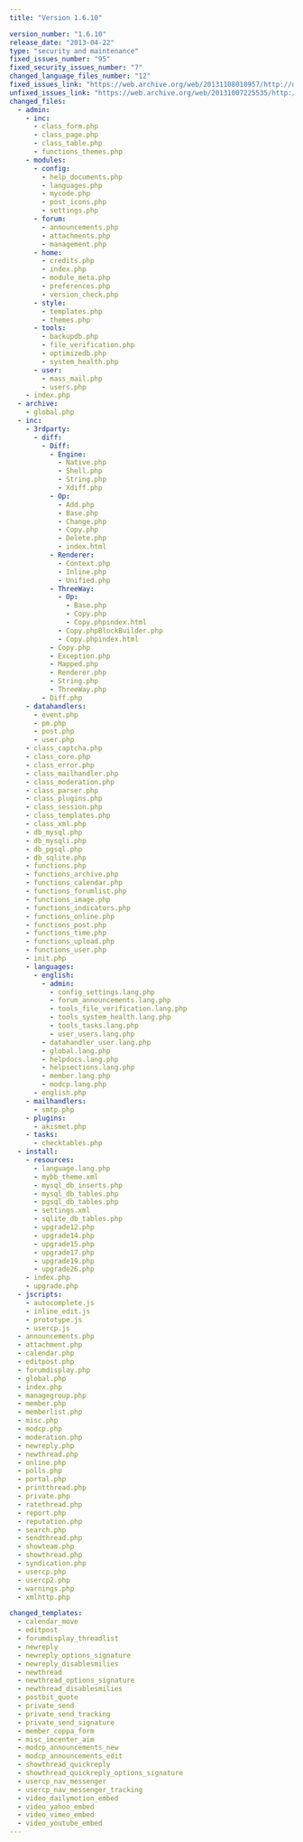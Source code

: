```yaml
---
title: "Version 1.6.10"

version_number: "1.6.10"
release_date: "2013-04-22"
type: "security and maintenance"
fixed_issues_number: "95"
fixed_security_issues_number: "7"
changed_language_files_number: "12"
fixed_issues_link: "https://web.archive.org/web/20131108010957/http://dev.mybb.com/versions/46"
unfixed_issues_link: "https://web.archive.org/web/20131007225535/http://dev.mybb.com/projects/mybb/issues"
changed_files:
  - admin:
    - inc:
      - class_form.php
      - class_page.php
      - class_table.php
      - functions_themes.php
    - modules:
      - config:
        - help_documents.php
        - languages.php
        - mycode.php
        - post_icons.php
        - settings.php
      - forum:
        - announcements.php
        - attachments.php
        - management.php
      - home:
        - credits.php
        - index.php
        - module_meta.php
        - preferences.php
        - version_check.php
      - style:
        - templates.php
        - themes.php
      - tools:
        - backupdb.php
        - file_verification.php
        - optimizedb.php
        - system_health.php
      - user:
        - mass_mail.php
        - users.php
    - index.php
  - archive:
    - global.php
  - inc:
    - 3rdparty:
      - diff:
        - Diff:
          - Engine:
            - Native.php
            - Shell.php
            - String.php
            - Xdiff.php
          - Op:
            - Add.php
            - Base.php
            - Change.php
            - Copy.php
            - Delete.php
            - index.html
          - Renderer:
            - Context.php
            - Inline.php
            - Unified.php
          - ThreeWay:
            - Op:
              - Base.php
              - Copy.php
              - Copy.phpindex.html
            - Copy.phpBlockBuilder.php
            - Copy.phpindex.html
          - Copy.php
          - Exception.php
          - Mapped.php
          - Renderer.php
          - String.php
          - ThreeWay.php
        - Diff.php
    - datahandlers:
      - event.php
      - pm.php
      - post.php
      - user.php
    - class_captcha.php
    - class_core.php
    - class_error.php
    - class_mailhandler.php
    - class_moderation.php
    - class_parser.php
    - class_plugins.php
    - class_session.php
    - class_templates.php
    - class_xml.php
    - db_mysql.php
    - db_mysqli.php
    - db_pgsql.php
    - db_sqlite.php
    - functions.php
    - functions_archive.php
    - functions_calendar.php
    - functions_forumlist.php
    - functions_image.php
    - functions_indicators.php
    - functions_online.php
    - functions_post.php
    - functions_time.php
    - functions_upload.php
    - functions_user.php
    - init.php
    - languages:
      - english:
        - admin:
          - config_settings.lang.php
          - forum_announcements.lang.php
          - tools_file_verification.lang.php
          - tools_system_health.lang.php
          - tools_tasks.lang.php
          - user_users.lang.php
        - datahandler_user.lang.php
        - global.lang.php
        - helpdocs.lang.php
        - helpsections.lang.php
        - member.lang.php
        - modcp.lang.php
      - english.php
    - mailhandlers:
      - smtp.php
    - plugins:
      - akismet.php
    - tasks:
      - checktables.php
  - install:
    - resources:
      - language.lang.php
      - mybb_theme.xml
      - mysql_db_inserts.php
      - mysql_db_tables.php
      - pgsql_db_tables.php
      - settings.xml
      - sqlite_db_tables.php
      - upgrade12.php
      - upgrade14.php
      - upgrade15.php
      - upgrade17.php
      - upgrade19.php
      - upgrade26.php
    - index.php
    - upgrade.php
  - jscripts:
    - autocomplete.js
    - inline_edit.js
    - prototype.js
    - usercp.js
  - announcements.php
  - attachment.php
  - calendar.php
  - editpost.php
  - forumdisplay.php
  - global.php
  - index.php
  - managegroup.php
  - member.php
  - memberlist.php
  - misc.php
  - modcp.php
  - moderation.php
  - newreply.php
  - newthread.php
  - online.php
  - polls.php
  - portal.php
  - printthread.php
  - private.php
  - ratethread.php
  - report.php
  - reputation.php
  - search.php
  - sendthread.php
  - showteam.php
  - showthread.php
  - syndication.php
  - usercp.php
  - usercp2.php
  - warnings.php
  - xmlhttp.php

changed_templates:
  - calendar_move
  - editpost
  - forumdisplay_threadlist
  - newreply
  - newreply_options_signature
  - newreply_disablesmilies
  - newthread
  - newthread_options_signature
  - newthread_disablesmilies
  - postbit_quote
  - private_send
  - private_send_tracking
  - private_send_signature
  - member_coppa_form
  - misc_imcenter_aim
  - modcp_announcements_new
  - modcp_announcements_edit
  - showthread_quickreply
  - showthread_quickreply_options_signature
  - usercp_nav_messenger
  - usercp_nav_messenger_tracking
  - video_dailymotion_embed
  - video_yahoo_embed
  - video_vimeo_embed
  - video_youtube_embed
---
```

